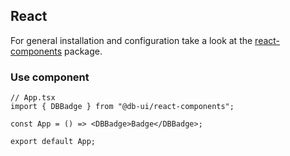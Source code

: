 ## React

For general installation and configuration take a look at
the [react-components](https://www.npmjs.com/package/@db-ui/react-components) package.

### Use component

```tsx App.tsx
// App.tsx
import { DBBadge } from "@db-ui/react-components";

const App = () => <DBBadge>Badge</DBBadge>;

export default App;
```
